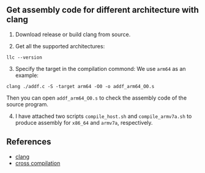 ## Get assembly code for different architecture with clang

1. Download release or build clang from source.

2. Get all the supported architectures:
```shell
llc --version
```

3. Specify the target in the compilation commond:
We use `arm64` as an example:
```shell
clang ./addf.c -S -target arm64 -O0 -o addf_arm64_O0.s
```
Then you can open `addf_arm64_O0.s` to check the assembly code of the source program.

4. I have attached two scripts `compile_host.sh` and `compile_armv7a.sh` to produce assembly for `x86_64` and `armv7a`, respectively.


## References
* [clang](https://clang.llvm.org)
* [cross compilation](https://clang.llvm.org/docs/CrossCompilation.html)